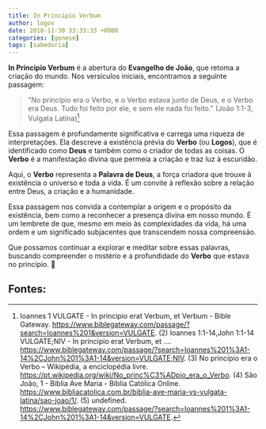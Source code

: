 ```yaml
---
title: In Principio Verbum
author: logos
date: 2018-11-30 33:33:33 +0800
categories: [genese]
tags: [sabedoria]
---
```


**In Principio Verbum** é a abertura do **Evangelho de João**, que retoma a criação do mundo. Nos versículos iniciais, encontramos a seguinte passagem:

> "No princípio era o Verbo, e o Verbo estava junto de Deus, e o Verbo era Deus. Tudo foi feito por ele, e sem ele nada foi feito." (João 1:1-3, Vulgata Latina)[^1]

Essa passagem é profundamente significativa e carrega uma riqueza de interpretações. Ela descreve a existência prévia do **Verbo** (ou **Logos**), que é identificado como **Deus** e também como o criador de todas as coisas. O **Verbo** é a manifestação divina que permeia a criação e traz luz à escuridão.

Aqui, o **Verbo** representa a **Palavra de Deus**, a força criadora que trouxe à existência o universo e toda a vida. É um convite à reflexão sobre a relação entre Deus, a criação e a humanidade.

Essa passagem nos convida a contemplar a origem e o propósito da existência, bem como a reconhecer a presença divina em nosso mundo. É um lembrete de que, mesmo em meio às complexidades da vida, há uma ordem e um significado subjacentes que transcendem nossa compreensão.

Que possamos continuar a explorar e meditar sobre essas palavras, buscando compreender o mistério e a profundidade do **Verbo** que estava no princípio. 🌟

## Fontes:
[^1]: Ioannes 1 VULGATE - In principio erat Verbum, et Verbum - Bible Gateway. https://www.biblegateway.com/passage/?search=Ioannes%201&version=VULGATE.
(2) Ioannes 1:1-14,John 1:1-14 VULGATE;NIV - In principio erat Verbum, et .... https://www.biblegateway.com/passage/?search=Ioannes%201%3A1-14%2CJohn%201%3A1-14&version=VULGATE;NIV.
(3) No princípio era o Verbo – Wikipédia, a enciclopédia livre. https://pt.wikipedia.org/wiki/No_princ%C3%ADpio_era_o_Verbo.
(4) São João, 1 - Bíblia Ave Maria - Bíblia Católica Online. https://www.bibliacatolica.com.br/biblia-ave-maria-vs-vulgata-latina/sao-joao/1/.
(5) undefined. https://www.biblegateway.com/passage/?search=Ioannes%201%3A1-14%2CJohn%201%3A1-14&version=VULGATE.
